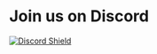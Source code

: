 # Join us on Discord

[![Discord Shield](https://dcbadge.vercel.app/api/server/yUC3rUk "Join our Discord server")](https://discordapp.com/invite/yUC3rUk)
